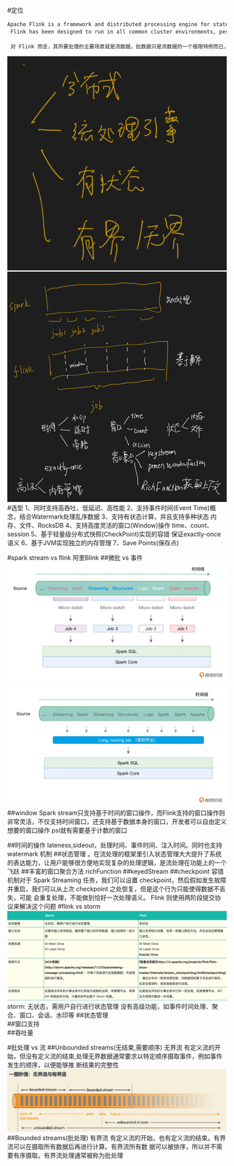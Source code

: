 #定位
```asp
Apache Flink is a framework and distributed processing engine for stateful computations over unbounded and bounded data streams.
 Flink has been designed to run in all common cluster environments, perform computations at in-memory speed and at any scale
 
 对 Flink 而言，其所要处理的主要场景就是流数据，批数据只是流数据的一个极限特例而已，所以 Flink 也是一款真正的流批统一的计算引擎
```
![](.z_05_flink_00_定位_选型_flink_spark_images/1a84d594.png)
![](.z_05_flink_00_定位_选型_flink_spark_images/dc6a5563.png)
#选型
1、同时支持高吞吐、低延迟、高性能
2、支持事件时间(Event Time)概念，结合Watermark处理乱序数据 
3、支持有状态计算，并且支持多种状态 内存、文件、RocksDB 
4、支持高度灵活的窗口(Window)操作 time、count、session 
5、基于轻量级分布式快照(CheckPoint)实现的容错 保证exactly-once语义 
6、基于JVM实现独立的内存管理
7、Save Points(保存点)

#spark stream vs flink
阿里Blink
[](https://time.geekbang.org/column/article/128538)
[](https://time.geekbang.org/column/article/99152)
[](https://time.geekbang.org/column/article/447514)
[](https://blog.51cto.com/u_15259710/3176637)
##微批 vs 事件
![](.z_04_spark_01_拓扑_images/13547a8c.png)
![](.z_04_spark_01_拓扑_images/08c07e34.png)
##window
Spark stream只支持基于时间的窗口操作，而Flink支持的窗口操作则非常灵活，不仅支持时间窗口，还支持基于数据本身的窗口，开发者可以自由定义想要的窗口操作
psi就有需要基于计数的窗口

##时间的操作
lateness,sideout，处理时间、事件时间、注入时间。同时也支持 watermark 机制
[](https://www.cnblogs.com/leon0/p/10796932.html)
##状态管理
[](https://developer.aliyun.com/article/669030)
。在流处理的框架里引入状态管理大大提升了系统的表达能力，让用户能够很方便地实现复杂的处理逻辑，是流处理在功能上的一个飞跃
##丰富的窗口聚合方法
richFunction
##keyedStream
##checkpoint
容错机制对于 Spark Streaming 任务，我们可以设置 checkpoint，然后假如发生故障
并重启，我们可以从上次 checkpoint 之处恢复，但是这个行为只能使得数据不丢失，可能 会重复处理，不能做到恰好一次处理语义。
Flink 则使用两阶段提交协议来解决这个问题
#flink vs storm
![](.z_00_常见问题__images/8698fcea.png)
[](https://tech.meituan.com/2017/11/17/flink-benchmark.html)
[](https://www.infoq.cn/article/scb2*ofyrqt2o0byrpfq)
storm:
无状态，需用户自行进行状态管理
没有高级功能，如事件时间处理、聚合、窗口、会话、水印等
##状态管理	
##窗口支持	
##吞吐量

#批处理 vs 流
##Unbounded streams(无结束,需要顺序)
无界流 有定义流的开始，但没有定义流的结束,处理无界数据通常要求以特定顺序摄取事件，例如事件发生的顺序，以便能够推 断结果的完整性
![](.z_05_flink_01_核心功能_无界流_有界流_流处理_批处理_images/c61b5806.png)
##Bounded streams(批处理)
有界流 有定义流的开始，也有定义流的结束。有界流可以在摄取所有数据后再进行计算。有界流所有数
据可以被排序，所以并不需要有序摄取。有界流处理通常被称为批处理
